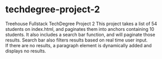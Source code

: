# techdegree-project-2
 Treehouse Fullstack TechDegree Project 2
This project takes a list of 54 students on index.html, and paginates them into anchors containing 10 students.  It also includes a search bar function, and will paginate those results.  Search bar also filters results based on real time user input.  
If there are no results, a paragraph element is dynamically added and displays no results.
